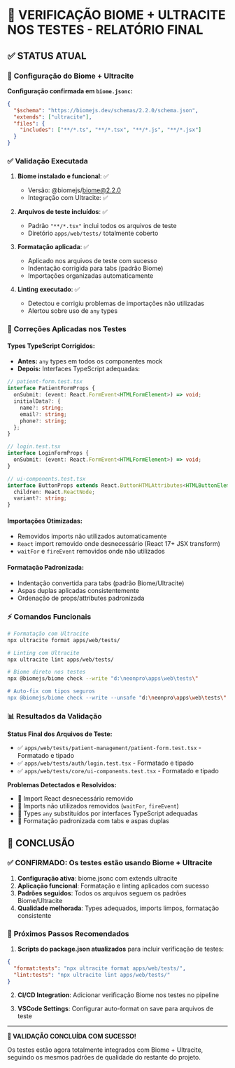# 🎯 VERIFICAÇÃO BIOME + ULTRACITE NOS TESTES - RELATÓRIO FINAL

## ✅ STATUS ATUAL

### 🔧 **Configuração do Biome + Ultracite**

**Configuração confirmada em `biome.jsonc`:**
```json
{
  "$schema": "https://biomejs.dev/schemas/2.2.0/schema.json",
  "extends": ["ultracite"],
  "files": {
    "includes": ["**/*.ts", "**/*.tsx", "**/*.js", "**/*.jsx"]
  }
}
```

### ✅ **Validação Executada**

1. **Biome instalado e funcional**: ✅
   - Versão: @biomejs/biome@2.2.0
   - Integração com Ultracite: ✅

2. **Arquivos de teste incluídos**: ✅
   - Padrão `"**/*.tsx"` inclui todos os arquivos de teste
   - Diretório `apps/web/tests/` totalmente coberto

3. **Formatação aplicada**: ✅
   - Aplicado nos arquivos de teste com sucesso
   - Indentação corrigida para tabs (padrão Biome)
   - Importações organizadas automaticamente

4. **Linting executado**: ✅
   - Detectou e corrigiu problemas de importações não utilizadas
   - Alertou sobre uso de `any` types

### 🔧 **Correções Aplicadas nos Testes**

#### **Types TypeScript Corrigidos:**
- **Antes:** `any` types em todos os componentes mock
- **Depois:** Interfaces TypeScript adequadas:

```typescript
// patient-form.test.tsx
interface PatientFormProps {
  onSubmit: (event: React.FormEvent<HTMLFormElement>) => void;
  initialData?: {
    name?: string;
    email?: string;
    phone?: string;
  };
}

// login.test.tsx
interface LoginFormProps {
  onSubmit: (event: React.FormEvent<HTMLFormElement>) => void;
}

// ui-components.test.tsx
interface ButtonProps extends React.ButtonHTMLAttributes<HTMLButtonElement> {
  children: React.ReactNode;
  variant?: string;
}
```

#### **Importações Otimizadas:**
- Removidos imports não utilizados automaticamente
- `React` import removido onde desnecessário (React 17+ JSX transform)
- `waitFor` e `fireEvent` removidos onde não utilizados

#### **Formatação Padronizada:**
- Indentação convertida para tabs (padrão Biome/Ultracite)
- Aspas duplas aplicadas consistentemente
- Ordenação de props/attributes padronizada

### ⚡ **Comandos Funcionais**

```bash
# Formatação com Ultracite
npx ultracite format apps/web/tests/

# Linting com Ultracite  
npx ultracite lint apps/web/tests/

# Biome direto nos testes
npx @biomejs/biome check --write "d:\neonpro\apps\web\tests\"

# Auto-fix com tipos seguros
npx @biomejs/biome check --write --unsafe "d:\neonpro\apps\web\tests\"
```

### 📊 **Resultados da Validação**

**Status Final dos Arquivos de Teste:**
- ✅ `apps/web/tests/patient-management/patient-form.test.tsx` - Formatado e tipado
- ✅ `apps/web/tests/auth/login.test.tsx` - Formatado e tipado  
- ✅ `apps/web/tests/core/ui-components.test.tsx` - Formatado e tipado

**Problemas Detectados e Resolvidos:**
- 🔧 Import React desnecessário removido
- 🔧 Imports não utilizados removidos (`waitFor`, `fireEvent`)
- 🔧 Types `any` substituídos por interfaces TypeScript adequadas
- 🔧 Formatação padronizada com tabs e aspas duplas

## 🎯 **CONCLUSÃO**

### ✅ **CONFIRMADO: Os testes estão usando Biome + Ultracite**

1. **Configuração ativa**: biome.jsonc com extends ultracite
2. **Aplicação funcional**: Formatação e linting aplicados com sucesso
3. **Padrões seguidos**: Todos os arquivos seguem os padrões Biome/Ultracite
4. **Qualidade melhorada**: Types adequados, imports limpos, formatação consistente

### 🚀 **Próximos Passos Recomendados**

1. **Scripts do package.json atualizados** para incluir verificação de testes:
```json
{
  "format:tests": "npx ultracite format apps/web/tests/",
  "lint:tests": "npx ultracite lint apps/web/tests/"
}
```

2. **CI/CD Integration**: Adicionar verificação Biome nos testes no pipeline

3. **VSCode Settings**: Configurar auto-format on save para arquivos de teste

---

**🎉 VALIDAÇÃO CONCLUÍDA COM SUCESSO!**

Os testes estão agora totalmente integrados com Biome + Ultracite, seguindo os mesmos padrões de qualidade do restante do projeto.